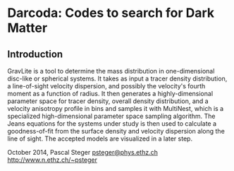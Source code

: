 Darcoda: Codes to search for Dark Matter
========================================

Introduction
------------

GravLite is a tool to determine the mass distribution in
one-dimensional disc-like or spherical systems. It takes as input a
tracer density distribution, a line-of-sight velocity dispersion, and
possibly the velocity's fourth moment as a function of radius. It then
generates a highly-dimensional parameter space for tracer density,
overall density distribution, and a velocity anisotropy profile in
bins and samples it with MultiNest, which is a specialized
high-dimensional parameter space sampling algorithm. The Jeans
equations for the systems under study is then used to calculate a
goodness-of-fit from the surface density and velocity dispersion along
the line of sight. The accepted models are visualized in a later
step.


October 2014,
Pascal Steger
psteger@phys.ethz.ch
http://www.n.ethz.ch/~psteger
